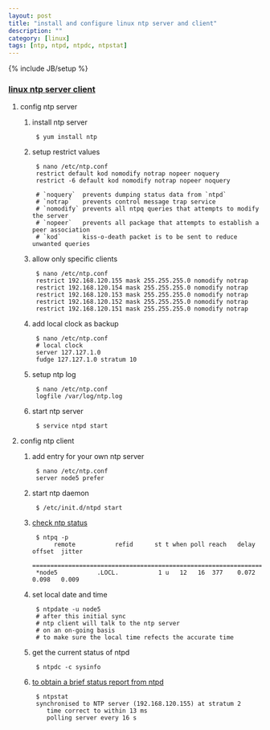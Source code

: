 ```yaml
---
layout: post
title: "install and configure linux ntp server and client"
description: ""
category: [linux]
tags: [ntp, ntpd, ntpdc, ntpstat]
---
```

{% include JB/setup %}


### [linux ntp server client](http://www.thegeekstuff.com/2014/06/linux-ntp-server-client/)

1. config ntp server

    1. install ntp server

            $ yum install ntp

    1. setup restrict values

            $ nano /etc/ntp.conf
            restrict default kod nomodify notrap nopeer noquery
            restrict -6 default kod nomodify notrap nopeer noquery

            # `noquery`  prevents dumping status data from `ntpd`
            # `notrap`   prevents control message trap service
            # `nomodify` prevents all ntpq queries that attempts to modify the server
            # `nopeer`   prevents all package that attempts to establish a peer association
            # `kod`      kiss-o-death packet is to be sent to reduce unwanted queries

    1. allow only specific clients

            $ nano /etc/ntp.conf
            restrict 192.168.120.155 mask 255.255.255.0 nomodify notrap
            restrict 192.168.120.154 mask 255.255.255.0 nomodify notrap
            restrict 192.168.120.153 mask 255.255.255.0 nomodify notrap
            restrict 192.168.120.152 mask 255.255.255.0 nomodify notrap
            restrict 192.168.120.151 mask 255.255.255.0 nomodify notrap

    1. add local clock as backup

            $ nano /etc/ntp.conf
            # local clock
            server 127.127.1.0
            fudge 127.127.1.0 stratum 10

    1. setup ntp log

            $ nano /etc/ntp.conf
            logfile /var/log/ntp.log

    1. start ntp server

            $ service ntpd start

1. config ntp client

    1. add entry for your own ntp server

            $ nano /etc/ntp.conf
            server node5 prefer

    1. start ntp daemon

            $ /etc/init.d/ntpd start

    1. [check ntp status](https://access.redhat.com/documentation/en-US/Red_Hat_Enterprise_Linux/6/html/Deployment_Guide/s1-Checking_the_Status_of_NTP.html)

            $ ntpq -p
                 remote           refid      st t when poll reach   delay   offset  jitter
            ==============================================================================
            *node5           .LOCL.           1 u   12   16  377    0.072    0.098   0.009


    1. set local date and time

            $ ntpdate -u node5
            # after this initial sync
            # ntp client will talk to the ntp server
            # on an on-going basis
            # to make sure the local time refects the accurate time

    1. get the current status of ntpd

            $ ntpdc -c sysinfo

    1. [to obtain a brief status report from ntpd](https://access.redhat.com/documentation/en-US/Red_Hat_Enterprise_Linux/6/html/Deployment_Guide/s1-Checking_the_Status_of_NTP.html)

            $ ntpstat
            synchronised to NTP server (192.168.120.155) at stratum 2 
               time correct to within 13 ms
               polling server every 16 s
